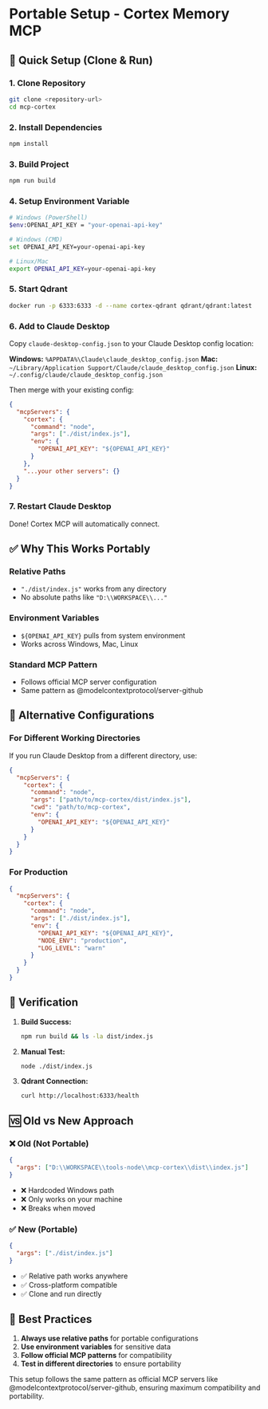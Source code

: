 # Portable Setup - Cortex Memory MCP

## 🚀 Quick Setup (Clone & Run)

### **1. Clone Repository**
```bash
git clone <repository-url>
cd mcp-cortex
```

### **2. Install Dependencies**
```bash
npm install
```

### **3. Build Project**
```bash
npm run build
```

### **4. Setup Environment Variable**
```bash
# Windows (PowerShell)
$env:OPENAI_API_KEY = "your-openai-api-key"

# Windows (CMD)
set OPENAI_API_KEY=your-openai-api-key

# Linux/Mac
export OPENAI_API_KEY=your-openai-api-key
```

### **5. Start Qdrant**
```bash
docker run -p 6333:6333 -d --name cortex-qdrant qdrant/qdrant:latest
```

### **6. Add to Claude Desktop**
Copy `claude-desktop-config.json` to your Claude Desktop config location:

**Windows:** `%APPDATA%\Claude\claude_desktop_config.json`
**Mac:** `~/Library/Application Support/Claude/claude_desktop_config.json`
**Linux:** `~/.config/claude/claude_desktop_config.json`

Then merge with your existing config:
```json
{
  "mcpServers": {
    "cortex": {
      "command": "node",
      "args": ["./dist/index.js"],
      "env": {
        "OPENAI_API_KEY": "${OPENAI_API_KEY}"
      }
    },
    "...your other servers": {}
  }
}
```

### **7. Restart Claude Desktop**
Done! Cortex MCP will automatically connect.

## ✅ Why This Works Portably

### **Relative Paths**
- `"./dist/index.js"` works from any directory
- No absolute paths like `"D:\\WORKSPACE\\..."`

### **Environment Variables**
- `${OPENAI_API_KEY}` pulls from system environment
- Works across Windows, Mac, Linux

### **Standard MCP Pattern**
- Follows official MCP server configuration
- Same pattern as @modelcontextprotocol/server-github

## 🔧 Alternative Configurations

### **For Different Working Directories**
If you run Claude Desktop from a different directory, use:
```json
{
  "mcpServers": {
    "cortex": {
      "command": "node",
      "args": ["path/to/mcp-cortex/dist/index.js"],
      "cwd": "path/to/mcp-cortex",
      "env": {
        "OPENAI_API_KEY": "${OPENAI_API_KEY}"
      }
    }
  }
}
```

### **For Production**
```json
{
  "mcpServers": {
    "cortex": {
      "command": "node",
      "args": ["./dist/index.js"],
      "env": {
        "OPENAI_API_KEY": "${OPENAI_API_KEY}",
        "NODE_ENV": "production",
        "LOG_LEVEL": "warn"
      }
    }
  }
}
```

## 🧪 Verification

1. **Build Success:**
   ```bash
   npm run build && ls -la dist/index.js
   ```

2. **Manual Test:**
   ```bash
   node ./dist/index.js
   ```

3. **Qdrant Connection:**
   ```bash
   curl http://localhost:6333/health
   ```

## 🆚 Old vs New Approach

### **❌ Old (Not Portable)**
```json
{
  "args": ["D:\\WORKSPACE\\tools-node\\mcp-cortex\\dist\\index.js"]
}
```
- ❌ Hardcoded Windows path
- ❌ Only works on your machine
- ❌ Breaks when moved

### **✅ New (Portable)**
```json
{
  "args": ["./dist/index.js"]
}
```
- ✅ Relative path works anywhere
- ✅ Cross-platform compatible
- ✅ Clone and run directly

## 🎯 Best Practices

1. **Always use relative paths** for portable configurations
2. **Use environment variables** for sensitive data
3. **Follow official MCP patterns** for compatibility
4. **Test in different directories** to ensure portability

This setup follows the same pattern as official MCP servers like @modelcontextprotocol/server-github, ensuring maximum compatibility and portability.